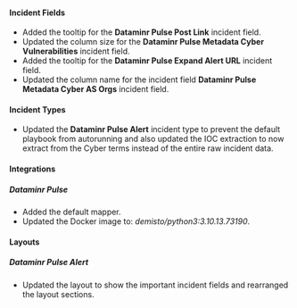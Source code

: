 
#### Incident Fields

- Added the tooltip for the **Dataminr Pulse Post Link** incident field.
- Updated the column size for the **Dataminr Pulse Metadata Cyber Vulnerabilities** incident field.
- Added the tooltip for the **Dataminr Pulse Expand Alert URL** incident field.
- Updated the column name for the incident field **Dataminr Pulse Metadata Cyber AS Orgs** incident field.

#### Incident Types

- Updated the **Dataminr Pulse Alert** incident type to prevent the default playbook from autorunning and also updated the IOC extraction to now extract from the Cyber terms instead of the entire raw incident data.

#### Integrations

##### Dataminr Pulse

- Added the default mapper.
- Updated the Docker image to: *demisto/python3:3.10.13.73190*.

#### Layouts

##### Dataminr Pulse Alert

- Updated the layout to show the important incident fields and rearranged the layout sections.
